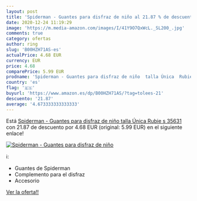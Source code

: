 ```yaml
---
layout: post
title: 'Spiderman - Guantes para disfraz de niño al 21.87 % de descuento'
date: 2020-12-24 11:19:29
image: 'https://m.media-amazon.com/images/I/41Y9O7QxWcL._SL200_.jpg'
comments: true
category: ofertas
author: ring
slug: 'B00HZH71AS-es'
actualPrice: 4.68 EUR
currency: EUR
price: 4.68
comparePrice: 5.99 EUR
prodname: 'Spiderman - Guantes para disfraz de niño  talla Única  Rubie s 35631 '
country: 'es'
flag: '🇪🇸'
buyurl: 'https://www.amazon.es/dp/B00HZH71AS/?tag=tolees-21'
descuento: '21.87'
average: '4.673333333333333'
---
```


Está [Spiderman - Guantes para disfraz de niño  talla Única  Rubie s 35631 ](https://www.amazon.es/dp/B00HZH71AS/?tag=tolees-21) con 21.87 de descuento por 4.68 EUR (original: 5.99 EUR) en el siguiente enlace!

[![Spiderman - Guantes para disfraz de niño](https://m.media-amazon.com/images/I/41Y9O7QxWcL._SL200_.jpg)](https://www.amazon.es/dp/B00HZH71AS/?tag=tolees-21)

ℹ️:

- Guantes de Spiderman
- Complemento para el disfraz
- Accesorio

[Ver la oferta!!](https://www.amazon.es/dp/B00HZH71AS/?tag=tolees-21)
